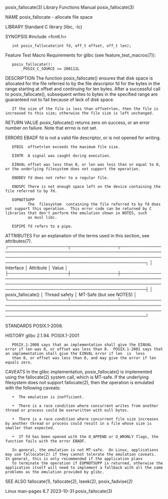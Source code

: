 posix_fallocate(3)                                                                        Library Functions Manual                                                                       posix_fallocate(3)

NAME
       posix_fallocate - allocate file space

LIBRARY
       Standard C library (libc, -lc)

SYNOPSIS
       #include <fcntl.h>

       int posix_fallocate(int fd, off_t offset, off_t len);

   Feature Test Macro Requirements for glibc (see feature_test_macros(7)):

       posix_fallocate():
           _POSIX_C_SOURCE >= 200112L

DESCRIPTION
       The function posix_fallocate() ensures that disk space is allocated for the file referred to by the file descriptor fd for the bytes in the range starting at offset and continuing for len bytes.
       After a successful call to posix_fallocate(), subsequent writes to bytes in the specified range are guaranteed not to fail because of lack of disk space.

       If the size of the file is less than offset+len, then the file is increased to this size; otherwise the file size is left unchanged.

RETURN VALUE
       posix_fallocate() returns zero on success, or an error number on failure.  Note that errno is not set.

ERRORS
       EBADF  fd is not a valid file descriptor, or is not opened for writing.

       EFBIG  offset+len exceeds the maximum file size.

       EINTR  A signal was caught during execution.

       EINVAL offset was less than 0, or len was less than or equal to 0, or the underlying filesystem does not support the operation.

       ENODEV fd does not refer to a regular file.

       ENOSPC There is not enough space left on the device containing the file referred to by fd.

       EOPNOTSUPP
              The  filesystem  containing the file referred to by fd does not support this operation.  This error code can be returned by C libraries that don't perform the emulation shown in NOTES, such
              as musl libc.

       ESPIPE fd refers to a pipe.

ATTRIBUTES
       For an explanation of the terms used in this section, see attributes(7).
       ┌───────────────────┬───────────────┬──────────────────────────────────────────────────────────────────────────────────────────────────────────────────────────────────────────────────────────────┐
       │ Interface         │ Attribute     │ Value                                                                                                                                                        │
       ├───────────────────┼───────────────┼──────────────────────────────────────────────────────────────────────────────────────────────────────────────────────────────────────────────────────────────┤
       │ posix_fallocate() │ Thread safety │ MT-Safe (but see NOTES)                                                                                                                                      │
       └───────────────────┴───────────────┴──────────────────────────────────────────────────────────────────────────────────────────────────────────────────────────────────────────────────────────────┘

STANDARDS
       POSIX.1-2008.

HISTORY
       glibc 2.1.94.  POSIX.1-2001

       POSIX.1-2008 says that an implementation shall give the EINVAL error if len was 0, or offset was less than 0.  POSIX.1-2001 says that an implementation shall give the EINVAL error if len  is  less
       than 0, or offset was less than 0, and may give the error if len equals zero.

CAVEATS
       In  the glibc implementation, posix_fallocate() is implemented using the fallocate(2) system call, which is MT-safe.  If the underlying filesystem does not support fallocate(2), then the operation
       is emulated with the following caveats:

       •  The emulation is inefficient.

       •  There is a race condition where concurrent writes from another thread or process could be overwritten with null bytes.

       •  There is a race condition where concurrent file size increases by another thread or process could result in a file whose size is smaller than expected.

       •  If fd has been opened with the O_APPEND or O_WRONLY flags, the function fails with the error EBADF.

       In general, the emulation is not MT-safe.  On Linux, applications may use fallocate(2) if they cannot tolerate the emulation caveats.  In general, this is only recommended if the application plans
       to terminate the operation if EOPNOTSUPP is returned, otherwise the application itself will need to implement a fallback with all the same problems as the emulation provided by glibc.

SEE ALSO
       fallocate(1), fallocate(2), lseek(2), posix_fadvise(2)

Linux man-pages 6.7                                                                              2023-10-31                                                                              posix_fallocate(3)

